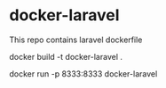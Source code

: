# docker-laravel
This repo contains laravel dockerfile

docker build -t docker-laravel .

docker run -p 8333:8333 docker-laravel
